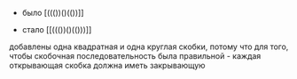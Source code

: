 - было
[((())()(())]]

- стало
[[((())()(()))]]

добавлены одна квадратная и одна круглая скобки, потому что для того, чтобы 
скобочная последовательность была правильной - каждая открывающая скобка должна иметь закрывающую
